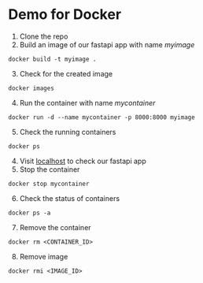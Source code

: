 # Demo for Docker 

1. Clone the repo
2. Build an image of our fastapi app with name *myimage*
```
docker build -t myimage .
```
3. Check for the created image 
```
docker images
```
4. Run the container with name *mycontainer*
```
docker run -d --name mycontainer -p 8000:8000 myimage
```
5. Check the running containers
```
docker ps
```
4. Visit [localhost](http://localhost:8000) to check our fastapi app
5. Stop the container
```
docker stop mycontainer
```
6. Check the status of containers
```
docker ps -a
```
7. Remove the container
```
docker rm <CONTAINER_ID>
```
8. Remove image
```
docker rmi <IMAGE_ID>
```
